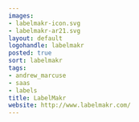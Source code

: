 ```yaml
---
images:
- labelmakr-icon.svg
- labelmakr-ar21.svg
layout: default
logohandle: labelmakr
posted: true
sort: labelmakr
tags:
- andrew_marcuse
- saas
- labels
title: LabelMakr
website: http://www.labelmakr.com/
---
```

